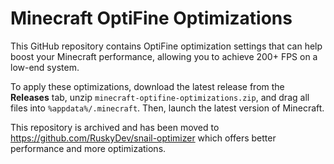 # Minecraft OptiFine Optimizations  
This GitHub repository contains OptiFine optimization settings that can help boost your Minecraft performance, allowing you to achieve 200+ FPS on a low-end system.  

To apply these optimizations, download the latest release from the **Releases** tab, unzip `minecraft-optifine-optimizations.zip`, and drag all files into `%appdata%/.minecraft`. Then, launch the latest version of Minecraft.

This repository is archived and has been moved to https://github.com/RuskyDev/snail-optimizer which offers better performance and more optimizations.
